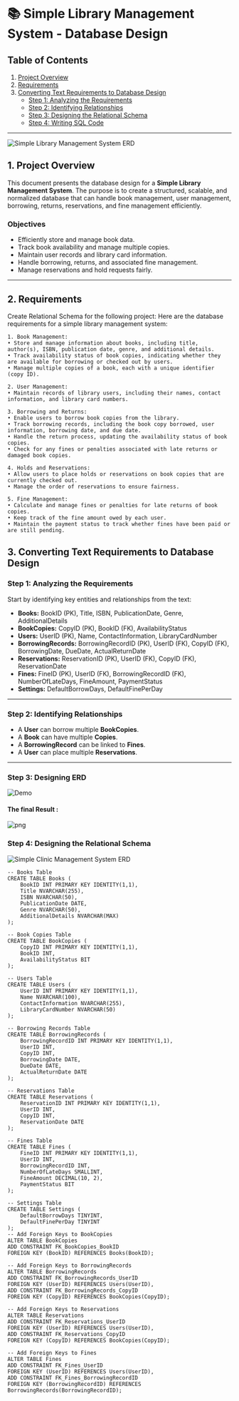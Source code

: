 # 📚 Simple Library Management System - Database Design

## Table of Contents

1. [Project Overview](#1-project-overview)  
2. [Requirements](#2-requirements)  
3. [Converting Text Requirements to Database Design](#3-converting-text-requirements-to-database-design)  
   - [Step 1: Analyzing the Requirements](#step-1-analyzing-the-requirements)  
   - [Step 2: Identifying Relationships](#step-2-identifying-relationships)  
   - [Step 3: Designing the Relational Schema](#step-3-designing-the-relational-schema)  
   - [Step 4: Writing SQL Code](#step-4-writing-sql-code)  

---
![Simple Library Management System ERD](./LibraryManagment.PNG)

## 1. Project Overview

This document presents the database design for a **Simple Library Management System**. The purpose is to create a structured, scalable, and normalized database that can handle book management, user management, borrowing, returns, reservations, and fine management efficiently.

### Objectives

- Efficiently store and manage book data.
- Track book availability and manage multiple copies.
- Maintain user records and library card information.
- Handle borrowing, returns, and associated fine management.
- Manage reservations and hold requests fairly.

---
## 2. Requirements
Create Relational Schema for the following project:
Here are the database requirements for a simple library management system:

```
1. Book Management:
• Store and manage information about books, including title, author(s), ISBN, publication date, genre, and additional details.
• Track availability status of book copies, indicating whether they are available for borrowing or checked out by users.
• Manage multiple copies of a book, each with a unique identifier (copy ID).

2. User Management:
• Maintain records of library users, including their names, contact information, and library card numbers.

3. Borrowing and Returns:
• Enable users to borrow book copies from the library.
• Track borrowing records, including the book copy borrowed, user information, borrowing date, and due date.
• Handle the return process, updating the availability status of book copies.
• Check for any fines or penalties associated with late returns or damaged book copies.

4. Holds and Reservations:
• Allow users to place holds or reservations on book copies that are currently checked out.
• Manage the order of reservations to ensure fairness.

5. Fine Management:
• Calculate and manage fines or penalties for late returns of book copies.
• Keep track of the fine amount owed by each user.
• Maintain the payment status to track whether fines have been paid or are still pending.
```

## 3. Converting Text Requirements to Database Design

### Step 1: Analyzing the Requirements

Start by identifying key entities and relationships from the text:

- **Books:** BookID (PK), Title, ISBN, PublicationDate, Genre, AdditionalDetails
- **BookCopies:** CopyID (PK), BookID (FK), AvailabilityStatus
- **Users:** UserID (PK), Name, ContactInformation, LibraryCardNumber
- **BorrowingRecords:** BorrowingRecordID (PK), UserID (FK), CopyID (FK), BorrowingDate, DueDate, ActualReturnDate
- **Reservations:** ReservationID (PK), UserID (FK), CopyID (FK), ReservationDate
- **Fines:** FineID (PK), UserID (FK), BorrowingRecordID (FK), NumberOfLateDays, FineAmount, PaymentStatus
- **Settings:** DefaultBorrowDays, DefaultFinePerDay

---

### Step 2: Identifying Relationships

- A **User** can borrow multiple **BookCopies**.  
- A **Book** can have multiple **Copies**.  
- A **BorrowingRecord** can be linked to **Fines**.  
- A **User** can place multiple **Reservations**.  

---
### Step 3: Designing ERD
![Demo](./simpleclinicgif.gif)

#### The final Result :
![png](LibraryManagment.PNG)

### Step 4: Designing the Relational Schema
![Simple Clinic Management System ERD](./LibraryManagment.PNG)
```
-- Books Table
CREATE TABLE Books (
    BookID INT PRIMARY KEY IDENTITY(1,1),
    Title NVARCHAR(255),
    ISBN NVARCHAR(50),
    PublicationDate DATE,
    Genre NVARCHAR(50),
    AdditionalDetails NVARCHAR(MAX)
);

-- Book Copies Table
CREATE TABLE BookCopies (
    CopyID INT PRIMARY KEY IDENTITY(1,1),
    BookID INT,
    AvailabilityStatus BIT
);

-- Users Table
CREATE TABLE Users (
    UserID INT PRIMARY KEY IDENTITY(1,1),
    Name NVARCHAR(100),
    ContactInformation NVARCHAR(255),
    LibraryCardNumber NVARCHAR(50)
);

-- Borrowing Records Table
CREATE TABLE BorrowingRecords (
    BorrowingRecordID INT PRIMARY KEY IDENTITY(1,1),
    UserID INT,
    CopyID INT,
    BorrowingDate DATE,
    DueDate DATE,
    ActualReturnDate DATE
);

-- Reservations Table
CREATE TABLE Reservations (
    ReservationID INT PRIMARY KEY IDENTITY(1,1),
    UserID INT,
    CopyID INT,
    ReservationDate DATE
);

-- Fines Table
CREATE TABLE Fines (
    FineID INT PRIMARY KEY IDENTITY(1,1),
    UserID INT,
    BorrowingRecordID INT,
    NumberOfLateDays SMALLINT,
    FineAmount DECIMAL(10, 2),
    PaymentStatus BIT
);

-- Settings Table
CREATE TABLE Settings (
    DefaultBorrowDays TINYINT,
    DefaultFinePerDay TINYINT
);
-- Add Foreign Keys to BookCopies
ALTER TABLE BookCopies
ADD CONSTRAINT FK_BookCopies_BookID
FOREIGN KEY (BookID) REFERENCES Books(BookID);

-- Add Foreign Keys to BorrowingRecords
ALTER TABLE BorrowingRecords
ADD CONSTRAINT FK_BorrowingRecords_UserID
FOREIGN KEY (UserID) REFERENCES Users(UserID),
ADD CONSTRAINT FK_BorrowingRecords_CopyID
FOREIGN KEY (CopyID) REFERENCES BookCopies(CopyID);

-- Add Foreign Keys to Reservations
ALTER TABLE Reservations
ADD CONSTRAINT FK_Reservations_UserID
FOREIGN KEY (UserID) REFERENCES Users(UserID),
ADD CONSTRAINT FK_Reservations_CopyID
FOREIGN KEY (CopyID) REFERENCES BookCopies(CopyID);

-- Add Foreign Keys to Fines
ALTER TABLE Fines
ADD CONSTRAINT FK_Fines_UserID
FOREIGN KEY (UserID) REFERENCES Users(UserID),
ADD CONSTRAINT FK_Fines_BorrowingRecordID
FOREIGN KEY (BorrowingRecordID) REFERENCES BorrowingRecords(BorrowingRecordID);

```

